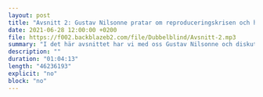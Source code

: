 ```yaml
---
layout: post
title: "Avsnitt 2: Gustav Nilsonne pratar om reproduceringskrisen och hur man ska göra för att få till riktigt jävla långa titlar"
date: 2021-06-28 12:00:00 +0200
file: https://f002.backblazeb2.com/file/Dubbelblind/Avsnitt-2.mp3
summary: "I det här avsnittet har vi med oss Gustav Nilsonne och diskuterar open science tillsammans med honom."
description: ""
duration: "01:04:13" 
length: "46236193"
explicit: "no" 
block: "no"
---
```

